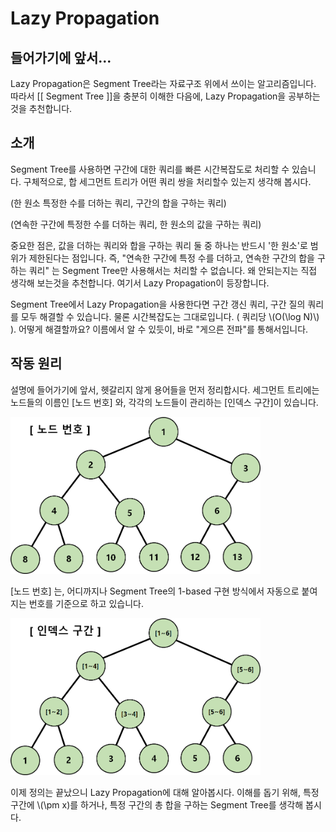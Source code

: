 # Lazy Propagation

## 들어가기에 앞서...

Lazy Propagation은 Segment Tree라는 자료구조 위에서 쓰이는 알고리즘입니다. 따라서 [[ Segment Tree ]]을 충분히 이해한 다음에, Lazy Propagation을 공부하는 것을 추천합니다.

## 소개

Segment Tree를 사용하면 구간에 대한 쿼리를 빠른 시간복잡도로 처리할 수 있습니다. 구체적으로, 합 세그먼트 트리가 어떤 쿼리 쌍을 처리할수 있는지 생각해 봅시다.

(한 원소 특정한 수를 더하는 쿼리, 구간의 합을 구하는 쿼리)

(연속한 구간에 특정한 수를 더하는 쿼리, 한 원소의 값을 구하는 쿼리)

중요한 점은, 값을 더하는 쿼리와 합을 구하는 쿼리 둘 중 하나는 반드시 '한 원소'로 범위가 제한된다는 점입니다. 즉, "연속한 구간에 특정 수를 더하고, 연속한 구간의 합을 구하는 쿼리" 는 Segment Tree만 사용해서는 처리할 수 없습니다. 왜 안되는지는 직접 생각해 보는것을 추천합니다. 여기서 Lazy Propagation이 등장합니다.

Segment Tree에서 Lazy Propagation을 사용한다면 구간 갱신 쿼리, 구간 질의 쿼리를 모두 해결할 수 있습니다. 물론 시간복잡도는 그대로입니다. ( 쿼리당 \\(O(\log N)\\) ). 어떻게 해결할까요? 이름에서 알 수 있듯이, 바로 "게으른 전파"를 통해서입니다.

## 작동 원리

 설명에 들어가기에 앞서, 헷갈리지 않게 용어들을 먼저 정리합시다. 세그먼트 트리에는 노드들의 이름인 [노드 번호] 와, 각각의 노드들이 관리하는 [인덱스 구간]이 있습니다.

<img src="./lazy-propagation/lazy_propagation_1.png" width = 400 >

[노드 번호] 는, 어디까지나 Segment Tree의 1-based 구현 방식에서 자동으로 붙여지는 번호를 기준으로 하고 있습니다.

<img src="./lazy-propagation/lazy_propagation_2.png" width = 400 >

  이제 정의는 끝났으니 Lazy Propagation에 대해 알아봅시다. 이해를 돕기 위해, 특정 구간에 \\(\pm x)를 하거나, 특정 구간의 총 합을 구하는 Segment Tree를 생각해 봅시다.